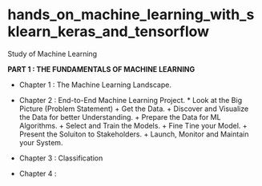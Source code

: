 # hands_on_machine_learning_with_sklearn_keras_and_tensorflow
Study of Machine Learning

**PART 1 : THE FUNDAMENTALS OF MACHINE LEARNING**

+ Chapter 1 : The Machine Learning Landscape.
+ Chapter 2 : End-to-End Machine Learning Project.
                * Look at the Big Picture (Problem Statement)
                + Get the Data.
                + Discover and Visualize the Data for better Understanding.
                + Prepare the Data for ML Algorithms.
                + Select and Train the Models.
                + Fine Tine your Model.
                + Present the Soluiton to Stakeholders.
                + Launch, Monitor and Maintain your System.
                
+ Chapter 3 : Classification
+ Chapter 4 : 
